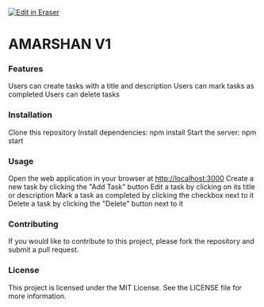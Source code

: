 <p><a target="_blank" href="https://app.eraser.io/workspace/TYIoqKtMCIhFBDpfjbsl" id="edit-in-eraser-github-link"><img alt="Edit in Eraser" src="https://firebasestorage.googleapis.com/v0/b/second-petal-295822.appspot.com/o/images%2Fgithub%2FOpen%20in%20Eraser.svg?alt=media&amp;token=968381c8-a7e7-472a-8ed6-4a6626da5501"></a></p>

# AMARSHAN V1

### Features

Users can create tasks with a title and description
Users can mark tasks as completed
Users can delete tasks

### Installation
Clone this repository
Install dependencies: npm install
Start the server: npm start

### Usage
Open the web application in your browser at [﻿http://localhost:3000](http://localhost:3000)
Create a new task by clicking the "Add Task" button
Edit a task by clicking on its title or description
Mark a task as completed by clicking the checkbox next to it
Delete a task by clicking the "Delete" button next to it

### Contributing
If you would like to contribute to this project, please fork the repository and submit a pull request.

### License
This project is licensed under the MIT License. See the LICENSE file for more information.


<!--- Eraser file: https://app.eraser.io/workspace/TYIoqKtMCIhFBDpfjbsl --->

